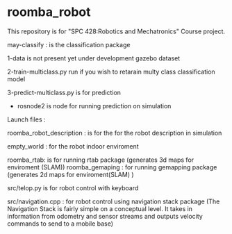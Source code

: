 # roomba_robot
This repository is for "SPC 428:Robotics and Mechatronics" Course project.

may-classify : is the classification package 

1-data is not present yet under development gazebo dataset

2-train-multiclass.py run if you wish to retarain multy class classification model 

3-predict-multiclass.py is for prediction 
- rosnode2 is node for running prediction on simulation 



Launch files :

roomba_robot_description : is for the for the robot description in simulation 

empty_world : for the robot indoor enviroment 

roomba_rtab: is for running rtab package (generates 3d maps for enviroment (SLAM))
roomba_gemaping : for running gemapping package (generates 2d maps for enviroment(SLAM) )

src/telop.py is for robot control with keyboard 

src/navigation.cpp : for robot control using navigation stack package (The Navigation Stack is fairly simple on a conceptual level. It takes in information from odometry and sensor streams and outputs velocity commands to send to a mobile base)


